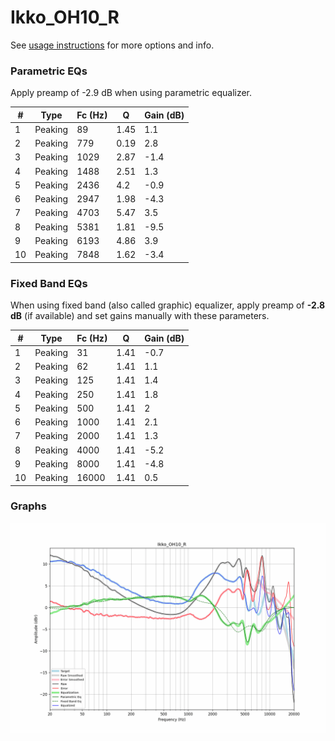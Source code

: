 # Ikko_OH10_R
See [usage instructions](https://github.com/jaakkopasanen/AutoEq#usage) for more options and info.

### Parametric EQs
Apply preamp of -2.9 dB when using parametric equalizer.

|   # | Type    |   Fc (Hz) |    Q |   Gain (dB) |
|-----|---------|-----------|------|-------------|
|   1 | Peaking |        89 | 1.45 |         1.1 |
|   2 | Peaking |       779 | 0.19 |         2.8 |
|   3 | Peaking |      1029 | 2.87 |        -1.4 |
|   4 | Peaking |      1488 | 2.51 |         1.3 |
|   5 | Peaking |      2436 | 4.2  |        -0.9 |
|   6 | Peaking |      2947 | 1.98 |        -4.3 |
|   7 | Peaking |      4703 | 5.47 |         3.5 |
|   8 | Peaking |      5381 | 1.81 |        -9.5 |
|   9 | Peaking |      6193 | 4.86 |         3.9 |
|  10 | Peaking |      7848 | 1.62 |        -3.4 |

### Fixed Band EQs
When using fixed band (also called graphic) equalizer, apply preamp of **-2.8 dB** (if available) and set gains manually with these parameters.

|   # | Type    |   Fc (Hz) |    Q |   Gain (dB) |
|-----|---------|-----------|------|-------------|
|   1 | Peaking |        31 | 1.41 |        -0.7 |
|   2 | Peaking |        62 | 1.41 |         1.1 |
|   3 | Peaking |       125 | 1.41 |         1.4 |
|   4 | Peaking |       250 | 1.41 |         1.8 |
|   5 | Peaking |       500 | 1.41 |         2   |
|   6 | Peaking |      1000 | 1.41 |         2.1 |
|   7 | Peaking |      2000 | 1.41 |         1.3 |
|   8 | Peaking |      4000 | 1.41 |        -5.2 |
|   9 | Peaking |      8000 | 1.41 |        -4.8 |
|  10 | Peaking |     16000 | 1.41 |         0.5 |

### Graphs
![](./Ikko_OH10_R.png)
